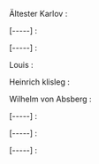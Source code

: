 
Ältester Karlov :

[-----] :

[-----] :

Louis :

Heinrich klisleg :

Wilhelm von Absberg :

[-----] :

[-----] :

[-----] :